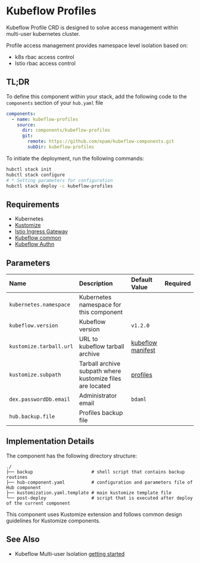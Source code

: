 # Kubeflow Profiles

Kubeflow Profile CRD is designed to solve access management within multi-user kubernetes cluster.

Profile access management provides namespace level isolation based on:

* k8s rbac access control
* Istio rbac access control

## TL;DR

To define this component within your stack, add the following code to the `components` section of your  `hub.yaml` file

```yaml
components:
  - name: kubeflow-profiles
    source:
      dir: components/kubeflow-profiles
      git:
        remote: https://github.com/epam/kubeflow-components.git
        subDir: kubeflow-profiles
```

To initiate the deployment, run the following commands:

  ```bash
hubctl stack init
hubctl stack configure
# * Setting parameters for configuration
hubctl stack deploy -c kubeflow-profiles
```

## Requirements

- Kubernetes
- [Kustomize](https://kustomize.io) 
- [Istio Ingress Gateway](../istio-ingressgateway)
- [Kubeflow common](../kubeflow-common)
- [Kubeflow Authn](../kubeflow-authn)

## Parameters

| Name                    | Description                                               | Default Value                                                                        | Required |
|:------------------------|:----------------------------------------------------------|:-------------------------------------------------------------------------------------|:--------:|
| `kubernetes.namespace`  | Kubernetes namespace for this component                   |                                                                                      |          |
| `kubeflow.version`      | Kubeflow version                                          | `v1.2.0`                                                                             |          |
| `kustomize.tarball.url` | URL to kubeflow tarball archive                           | [kubeflow manifest](https://github.com/kubeflow/manifests/tree/master)               |          |
| `kustomize.subpath`     | Tarball archive subpath where kustomize files are located | [profiles](https://github.com/kubeflow/manifests/tree/master/apps/profiles/upstream) |          |
| `dex.passwordDb.email`  | Administrator email                                       | `bdaml`                                                                              |          |
| `hub.backup.file`       | Profiles backup file                                      |                                                                                      |          |

## Implementation Details

The component has the following directory structure:

```text
./
├── backup                      # shell script that contains backup routines
├── hub-component.yaml          # configuration and parameters file of Hub component
├── kustomization.yaml.template # main kustomize template file
└── post-deploy                 # script that is executed after deploy of the current component
```

This component uses Kustomize extension and follows common design guidelines for Kustomize components.

## See Also

* Kubeflow Multi-user
  Isolation [getting started](https://www.kubeflow.org/docs/components/multi-tenancy/getting-started/)
